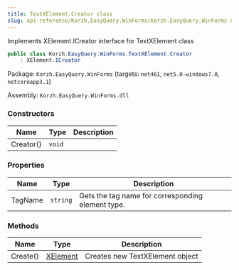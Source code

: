 ```yaml
---
title: TextXElement.Creator class
slug: api-reference/Korzh.EasyQuery.WinForms/Korzh.EasyQuery.WinForms namespace/textxelement-creator-class
---
```



Implements XElement.ICreator interface for TextXElement class
```csharp
public class Korzh.EasyQuery.WinForms.TextXElement.Creator
    : XElement.ICreator

```
Package: `Korzh.EasyQuery.WinForms` (targets: `net461`, `net5.0-windows7.0`, `netcoreapp3.1`)

Assembly: `Korzh.EasyQuery.WinForms.dll`

### Constructors

| Name | Type | Description | 
| --- | --- | --- | 
| Creator() | `void` |  | 


### Properties

| Name | Type | Description | 
| --- | --- | --- | 
| TagName | `string` | Gets the tag name for corresponding element type. | 


### Methods

| Name | Type | Description | 
| --- | --- | --- | 
| Create() | [XElement](/api-reference/korzh-easyquery-winforms/korzh-easyquery-winforms-namespace/xelement-class) | Creates new TextXElement object |